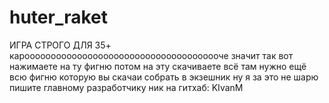 # huter_raket
ИГРА СТРОГО ДЛЯ 35+
кароооооооооооооооооооооооооооооооооооооче значит так вот нажимаете на ту фигню потом на эту скачиваете всё там нужно ещё всю фигню которую вы скачаи собрать в экзешник ну я за это не шарю пишите главному разработчику ник на гитхаб: KIvanM
